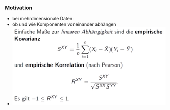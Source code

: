 ### Motivation
+ bei mehrdimensionale Daten
+ ob und wie Komponenten voneinander abhängen
+ ![](../../../z_images/Pasted%20image%2020221202234839.png)